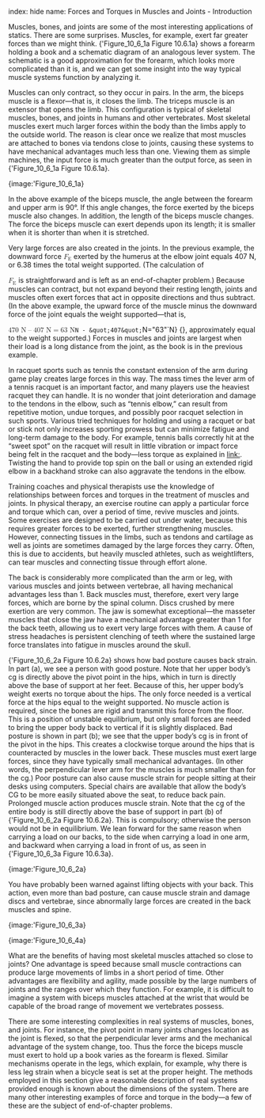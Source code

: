 index: hide
name: Forces and Torques in Muscles and Joints - Introduction

Muscles, bones, and joints are some of the most interesting applications of statics. There are some surprises. Muscles, for example, exert far greater forces than we might think. {'Figure_10_6_1a Figure 10.6.1a} shows a forearm holding a book and a schematic diagram of an analogous lever system. The schematic is a good approximation for the forearm, which looks more complicated than it is, and we can get some insight into the way typical muscle systems function by analyzing it. 

Muscles can only contract, so they occur in pairs. In the arm, the biceps muscle is a flexor—that is, it closes the limb. The triceps muscle is an extensor that opens the limb. This configuration is typical of skeletal muscles, bones, and joints in humans and other vertebrates. Most skeletal muscles exert much larger forces within the body than the limbs apply to the outside world. The reason is clear once we realize that most muscles are attached to bones via tendons close to joints, causing these systems to have mechanical advantages much less than one. Viewing them as simple machines, the input force is much greater than the output force, as seen in {'Figure_10_6_1a Figure 10.6.1a}.


{image:'Figure_10_6_1a}
        

In the above example of the biceps muscle, the angle between the forearm and upper arm is 90°. If this angle changes, the force exerted by the biceps muscle also changes. In addition, the length of the biceps muscle changes. The force the biceps muscle can exert depends upon its length; it is smaller when it is shorter than when it is stretched.

Very large forces are also created in the joints. In the previous example, the downward force <math xmlns:q="http://cnx.rice.edu/qml/1.0" xmlns:m="http://www.w3.org/1998/Math/MathML" xmlns:md="http://cnx.rice.edu/mdml" xmlns="http://cnx.rice.edu/cnxml"><semantics><mrow><mrow><msub><mi>F</mi><mrow><mtext>E</mtext></mrow></msub></mrow><mrow/></mrow><annotation encoding="StarMath 5.0"> size 12&#123;F rSub &#123; size 8&#123;E&#125; &#125; &#125; &#123;&#125;</annotation></semantics></math><sub></sub> exerted by the humerus at the elbow joint equals 407 N, or 6.38 times the total weight supported. (The calculation of 

<math xmlns:q="http://cnx.rice.edu/qml/1.0" xmlns:m="http://www.w3.org/1998/Math/MathML" xmlns:md="http://cnx.rice.edu/mdml" xmlns="http://cnx.rice.edu/cnxml"><semantics><mrow><mrow><msub><mi>F</mi><mrow><mtext>E</mtext></mrow></msub></mrow><mrow/></mrow><annotation encoding="StarMath 5.0"> size 12&#123;F rSub &#123; size 8&#123;E&#125; &#125; &#125; &#123;&#125;</annotation></semantics></math> is straightforward and is left as an end-of-chapter problem.) Because muscles can contract, but not expand beyond their resting length, joints and muscles often exert forces that act in opposite directions and thus subtract. (In the above example, the upward force of the muscle minus the downward force of the joint equals the weight supported—that is, 

<math xmlns:q="http://cnx.rice.edu/qml/1.0" xmlns:m="http://www.w3.org/1998/Math/MathML" xmlns:md="http://cnx.rice.edu/mdml" xmlns="http://cnx.rice.edu/cnxml"><semantics><mrow><mrow><mrow><mtext>470 N</mtext><mo stretchy="false">–</mo><mtext>407 N</mtext><mo stretchy="false">=</mo><mtext>63 N</mtext></mrow></mrow></mrow><annotation encoding="StarMath 5.0"> size 12&#123;&quot;470&quot;`N - &quot;407&quot;`N=&quot;63&quot;`N&#125; &#123;&#125;</annotation></semantics></math>, approximately equal to the weight supported.) Forces in muscles and joints are largest when their load is a long distance from the joint, as the book is in the previous example.

In racquet sports such as tennis the constant extension of the arm during game play creates large forces in this way. The mass times the lever arm  of a tennis racquet is an important factor, and many players use the heaviest racquet they can handle. It is no wonder that joint deterioration and damage to the tendons in the elbow, such as “tennis elbow,” can result from repetitive motion, undue torques, and possibly poor racquet selection in such sports. Various tried techniques for holding and using a racquet or bat or stick not only increases sporting prowess but can minimize fatigue and long-term damage to the body. For example, tennis balls correctly hit at the “sweet spot” on the racquet will result in little vibration or impact force being felt in the racquet and the body—less torque as explained in <link:>. Twisting the hand to provide top spin on the ball or using an extended rigid elbow in a backhand stroke can also aggravate the tendons in the elbow.

Training coaches and physical therapists use the knowledge of relationships between forces and torques in the treatment of muscles and joints. In physical therapy, an exercise routine can apply a particular force and torque which can, over a period of time, revive muscles and joints. Some exercises are designed to be carried out under water, because this requires greater forces to be exerted, further strengthening muscles. However, connecting tissues in the limbs, such as tendons and cartilage as well as joints are sometimes damaged by the large forces they carry. Often, this is due to accidents, but heavily muscled athletes, such as weightlifters, can tear muscles and connecting tissue through effort alone.

The back is considerably more complicated than the arm or leg, with various muscles and joints between vertebrae, all having mechanical advantages less than 1. Back muscles must, therefore, exert very large forces, which are borne by the spinal column. Discs crushed by mere exertion are very common. The jaw is somewhat exceptional—the masseter muscles that close the jaw have a mechanical advantage greater than 1 for the back teeth, allowing us to exert very large forces with them. A cause of stress headaches is persistent clenching of teeth where the sustained large force translates into fatigue in muscles around the skull.

{'Figure_10_6_2a Figure 10.6.2a} shows how bad posture causes back strain. In part (a), we see a person with good posture. Note that her upper body’s cg is directly above the pivot point in the hips, which in turn is directly above the base of support at her feet. Because of this, her upper body’s weight exerts no torque about the hips. The only force needed is a vertical force at the hips equal to the weight supported. No muscle action is required, since the bones are rigid and transmit this force from the floor. This is a position of unstable equilibrium, but only small forces are needed to bring the upper body back to vertical if it is slightly displaced. Bad posture is shown in part (b); we see that the upper body’s cg is in front of the pivot in the hips. This creates a clockwise torque around the hips that is counteracted by muscles in the lower back. These muscles must exert large forces, since they have typically small mechanical advantages. (In other words, the perpendicular lever arm for the muscles is much smaller than for the cg.) Poor posture can also cause muscle strain for people sitting at their desks using computers. Special chairs are available that allow the body’s CG to be more easily situated above the seat, to reduce back pain. Prolonged muscle action produces muscle strain. Note that the cg of the entire body is still directly above the base of support in part (b) of {'Figure_10_6_2a Figure 10.6.2a}. This is compulsory; otherwise the person would not be in equilibrium. We lean forward for the same reason when carrying a load on our backs, to the side when carrying a load in one arm, and backward when carrying a load in front of us, as seen in {'Figure_10_6_3a Figure 10.6.3a}.


{image:'Figure_10_6_2a}
        

You have probably been warned against lifting objects with your back. This action, even more than bad posture, can cause muscle strain and damage discs and vertebrae, since abnormally large forces are created in the back muscles and spine.


{image:'Figure_10_6_3a}
        


{image:'Figure_10_6_4a}
        

What are the benefits of having most skeletal muscles attached so close to joints? One advantage is speed because small muscle contractions can produce large movements of limbs in a short period of time. Other advantages are flexibility and agility, made possible by the large numbers of joints and the ranges over which they function. For example, it is difficult to imagine a system with biceps muscles attached at the wrist that would be capable of the broad range of movement we vertebrates possess.

There are some interesting complexities in real systems of muscles, bones, and joints. For instance, the pivot point in many joints changes location as the joint is flexed, so that the perpendicular lever arms and the mechanical advantage of the system change, too. Thus the force the biceps muscle must exert to hold up a book varies as the forearm is flexed. Similar mechanisms operate in the legs, which explain, for example, why there is less leg strain when a bicycle seat is set at the proper height. The methods employed in this section give a reasonable description of real systems provided enough is known about the dimensions of the system. There are many other interesting examples of force and torque in the body—a few of these are the subject of end-of-chapter problems.
